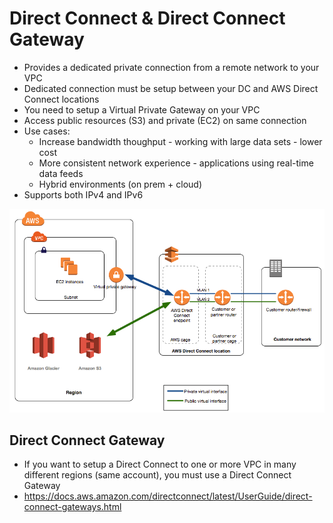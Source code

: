 # Direct Connect & Direct Connect Gateway

- Provides a dedicated private connection from a remote network to your VPC
- Dedicated connection must be setup between your DC and AWS Direct Connect locations
- You need to setup a Virtual Private Gateway on your VPC
- Access public resources (S3) and private (EC2) on same connection
- Use cases:
    - Increase bandwidth thoughput - working with large data sets - lower cost
    - More consistent network experience - applications using real-time data feeds
    - Hybrid environments (on prem + cloud)
- Supports both IPv4 and IPv6

![](images/2020-01-01-18-10-38.png)

## Direct Connect Gateway

- If you want to setup a Direct Connect to one or more VPC in many different regions (same account), you must use a Direct Connect Gateway
- https://docs.aws.amazon.com/directconnect/latest/UserGuide/direct-connect-gateways.html